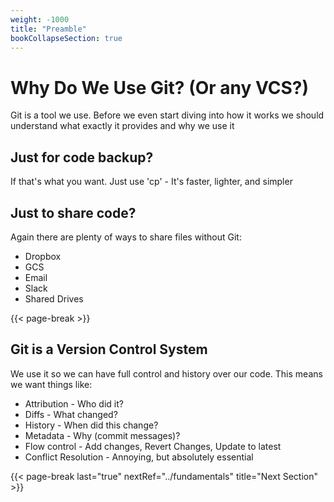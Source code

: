 ```yaml
---
weight: -1000
title: "Preamble"
bookCollapseSection: true
---
```


# Why Do We Use Git? (Or any VCS?)

Git is a tool we use. Before we even start diving into how it works
we should understand what exactly it provides and why we use it

## Just for code backup?

If that's what you want. Just use 'cp' - It's faster, lighter, and simpler

## Just to share code?

Again there are plenty of ways to share files without Git:

* Dropbox
* GCS
* Email
* Slack
* Shared Drives

{{<                                                               page-break >}}
## Git is a **Version Control System**

We use it so we can have full control and history over our code. This means we want things like:

* Attribution  - Who did it?
* Diffs - What changed?
* History - When did this change?
* Metadata - Why (commit messages)?
* Flow control - Add changes, Revert Changes, Update to latest
* Conflict Resolution - Annoying, but absolutely essential

{{< page-break last="true" nextRef="../fundamentals" title="Next Section"     >}}